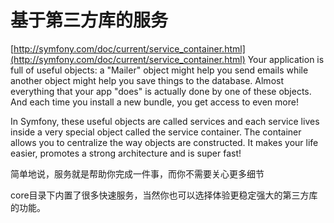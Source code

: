 # 基于第三方库的服务


[http://symfony.com/doc/current/service_container.html](http://symfony.com/doc/current/service_container.html)
Your application is full of useful objects: a "Mailer" object might help you send emails while another object might help you save things to the database. Almost everything that your app "does" is actually done by one of these objects. And each time you install a new bundle, you get access to even more!

In Symfony, these useful objects are called services and each service lives inside a very special object called the service container. The container allows you to centralize the way objects are constructed. It makes your life easier, promotes a strong architecture and is super fast!

简单地说，服务就是帮助你完成一件事，而你不需要关心更多细节

core目录下内置了很多快速服务，当然你也可以选择体验更稳定强大的第三方库的功能。